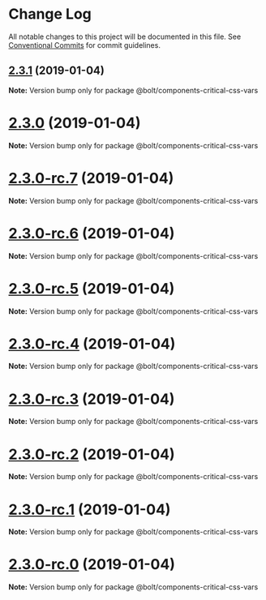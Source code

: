 # Change Log

All notable changes to this project will be documented in this file.
See [Conventional Commits](https://conventionalcommits.org) for commit guidelines.

## [2.3.1](https://github.com/bolt-design-system/bolt/tree/master/packages/components/bolt-critical-css-vars/compare/v2.3.0...v2.3.1) (2019-01-04)

**Note:** Version bump only for package @bolt/components-critical-css-vars





# [2.3.0](https://github.com/bolt-design-system/bolt/tree/master/packages/components/bolt-critical-css-vars/compare/v2.3.0-rc.7...v2.3.0) (2019-01-04)

**Note:** Version bump only for package @bolt/components-critical-css-vars





# [2.3.0-rc.7](https://github.com/bolt-design-system/bolt/tree/master/packages/components/bolt-critical-css-vars/compare/v2.3.0-rc.6...v2.3.0-rc.7) (2019-01-04)

**Note:** Version bump only for package @bolt/components-critical-css-vars





# [2.3.0-rc.6](https://github.com/bolt-design-system/bolt/tree/master/packages/components/bolt-critical-css-vars/compare/v2.3.0-rc.5...v2.3.0-rc.6) (2019-01-04)

**Note:** Version bump only for package @bolt/components-critical-css-vars





# [2.3.0-rc.5](https://github.com/bolt-design-system/bolt/tree/master/packages/components/bolt-critical-css-vars/compare/v2.3.0-rc.4...v2.3.0-rc.5) (2019-01-04)

**Note:** Version bump only for package @bolt/components-critical-css-vars





# [2.3.0-rc.4](https://github.com/bolt-design-system/bolt/tree/master/packages/components/bolt-critical-css-vars/compare/v2.3.0-rc.3...v2.3.0-rc.4) (2019-01-04)

**Note:** Version bump only for package @bolt/components-critical-css-vars





# [2.3.0-rc.3](https://github.com/bolt-design-system/bolt/tree/master/packages/components/bolt-critical-css-vars/compare/v2.3.0-rc.2...v2.3.0-rc.3) (2019-01-04)

**Note:** Version bump only for package @bolt/components-critical-css-vars





# [2.3.0-rc.2](https://github.com/bolt-design-system/bolt/tree/master/packages/components/bolt-critical-css-vars/compare/v2.3.0-rc.1...v2.3.0-rc.2) (2019-01-04)

**Note:** Version bump only for package @bolt/components-critical-css-vars





# [2.3.0-rc.1](https://github.com/bolt-design-system/bolt/tree/master/packages/components/bolt-critical-css-vars/compare/vv2.3.0-rc.0...v2.3.0-rc.1) (2019-01-04)

**Note:** Version bump only for package @bolt/components-critical-css-vars





# [2.3.0-rc.0](https://github.com/bolt-design-system/bolt/tree/master/packages/components/bolt-critical-css-vars/compare/v2.2.1...v2.3.0-rc.0) (2019-01-04)

**Note:** Version bump only for package @bolt/components-critical-css-vars

